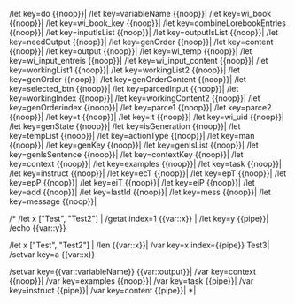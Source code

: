 /let key=do {{noop}}|
/let key=variableName {{noop}}|
/let key=wi_book {{noop}}|
/let key=wi_book_key {{noop}}|
/let key=combineLorebookEntries {{noop}}|
/let key=inputIsList {{noop}}|
/let key=outputIsList {{noop}}|
/let key=needOutput {{noop}}|
/let key=genOrder {{noop}}|
/let key=content {{noop}}|
/let key=output {{noop}}|
/let key=wi_temp {{noop}}|
/let key=wi_input_entreis {{noop}}|
/let key=wi_input_content {{noop}}|
/let key=workingList1 {{noop}}|
/let key=workingList2 {{noop}}|
/let key=genOrder {{noop}}|
/let key=genOrderContent {{noop}}|
/let key=selected_btn {{noop}}|
/let key=parcedInput {{noop}}|
/let key=workingIndex {{noop}}|
/let key=workingContent2 {{noop}}|
/let key=genOrderindex {{noop}}|
/let key=parce1 {{noop}}|
/let key=parce2 {{noop}}|
/let key=t {{noop}}|
/let key=it {{noop}}|
/let key=wi_uid {{noop}}|
/let key=genState {{noop}}|
/let key=isGeneration {{noop}}|
/let key=tempList {{noop}}|
/let key=actionType {{noop}}|
/let key=man {{noop}}|
/let key=genKey {{noop}}|
/let key=genIsList {{noop}}|
/let key=genIsSentence {{noop}}|
/let key=contextKey {{noop}}|
/let key=context {{noop}}|
/let key=examples {{noop}}|
/let key=task {{noop}}|
/let key=instruct {{noop}}|
/let key=ecT {{noop}}|
/let key=epT {{noop}}|
/let key=epP {{noop}}|
/let key=eiT {{noop}}|
/let key=eiP {{noop}}|
/let key=add {{noop}}|
/let key=lastId {{noop}}|
/let key=mess {{noop}}|
/let key=message {{noop}}|




/*
/let x ["Test", "Test2"] |
/getat index=1 {{var::x}} |
/let key=y {{pipe}}|
/echo {{var::y}}

/let x ["Test", "Test2"] |
/len {{var::x}}|
/var key=x index={{pipe}} Test3|
/setvar key=a {{var::x}}

/setvar key={{var::variableName}} {{var::output}}|
/var key=context {{noop}}|
/var key=examples {{noop}}|
/var key=task {{pipe}}|
/var key=instruct {{pipe}}|
/var key=content {{pipe}}|
*|